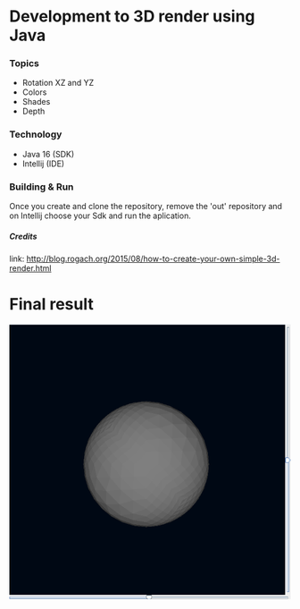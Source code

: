 # Development to 3D render using Java

### Topics
- Rotation XZ and YZ
- Colors
- Shades 
- Depth

### Technology
- Java 16 (SDK)
- Intellij (IDE)

### Building & Run
Once you create and clone the repository, remove the 'out' repository and on Intellij choose your Sdk and run the aplication.

##### Credits 

link: http://blog.rogach.org/2015/08/how-to-create-your-own-simple-3d-render.html

# Final result

![Final Result of application](./assets/aplicationRun.png)
